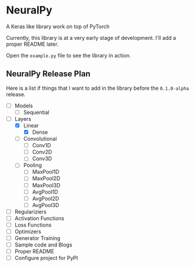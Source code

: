 # NeuralPy
A Keras like library work on top of PyTorch

Currently, this library is at a very early stage of development. I'll add a proper README later.

Open the `example.py` file to see the library in action.

## NeuralPy Release Plan
Here is a list if things that I want to add in the library before the `0.1.0-alpha` release.
  * [ ] Models
    * [ ] Sequential
  * [ ] Layers
    * [x] Linear
      * [x] Dense
    * [ ] Convolutional
      * [ ] Conv1D
      * [ ] Conv2D
      * [ ] Conv3D
    * [ ] Pooling
      * [ ] MaxPool1D
      * [ ] MaxPool2D
      * [ ] MaxPool3D
      * [ ] AvgPool1D
      * [ ] AvgPool2D
      * [ ] AvgPool3D
  * [ ] Regulariziers
  * [ ] Activation Functions
  * [ ] Loss Functions
  * [ ] Optimizers
  * [ ] Generator Training
  * [ ] Sample code and Blogs
  * [ ] Proper README
  * [ ] Configure project for PyPI
